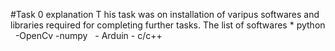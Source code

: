 #Task 0 explanation
T his task was on installation of varipus softwares and libraries required for completing further tasks. The list of softwares 
* python
   -OpenCv
   -numpy
 
- Arduin
- c/c++

